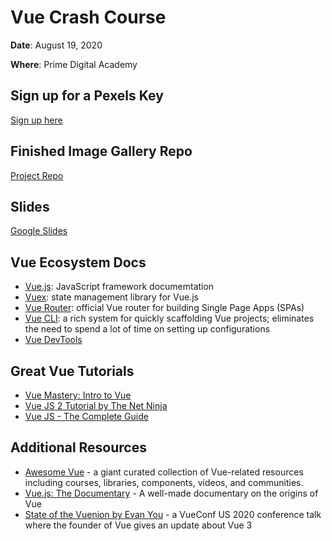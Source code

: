 # Vue Crash Course

**Date**: August 19, 2020

**Where**: Prime Digital Academy

## Sign up for a Pexels Key

[Sign up here](https://www.pexels.com/api/new/)

## Finished Image Gallery Repo

[Project Repo](https://github.com/jamesctucker/pexels-clone)

## Slides

[Google Slides](https://docs.google.com/presentation/d/1Umfk6iBvZ420xgzXG_PTRMIqI0POc_t7X7vVB-YoX7w/edit#slide=id.g9172c83391_0_96)

## Vue Ecosystem Docs

- [Vue.js](https://vuejs.org/): JavaScript framework documemtation
- [Vuex](https://vuex.vuejs.org/): state management library for Vue.js
- [Vue Router](https://router.vuejs.org/): official Vue router for building Single Page Apps (SPAs)
- [Vue CLI](https://cli.vuejs.org/): a rich system for quickly scaffolding Vue projects; eliminates the need to spend a lot of time on setting up configurations
- [Vue DevTools](https://github.com/vuejs/vue-devtools#vue-devtools)

## Great Vue Tutorials

- [Vue Mastery: Intro to Vue](ww.vuemastery.com/courses/intro-to-vue-js)
- [Vue JS 2 Tutorial by The Net Ninja](https://www.youtube.com/watch?v=5LYrN_cAJoA&list=PL4cUxeGkcC9gQcYgjhBoeQH7wiAyZNrYa)
- [Vue JS - The Complete Guide](https://www.udemy.com/course/vuejs-2-the-complete-guide/)

## Additional Resources

- [Awesome Vue](https://github.com/vuejs/awesome-vue) - a giant curated collection of Vue-related resources including courses, libraries, components, videos, and communities.
- [Vue.js: The Documentary](https://www.youtube.com/watch?v=OrxmtDw4pVI) - A well-made documentary on the origins of Vue
- [State of the Vuenion by Evan You](https://www.youtube.com/watch?v=wyx9Mogte4w) - a VueConf US 2020 conference talk where the founder of Vue gives an update about Vue 3
